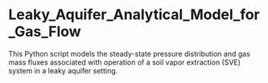# Leaky_Aquifer_Analytical_Model_for_Gas_Flow
This Python script models the steady-state pressure distribution and gas mass fluxes associated with operation of a soil vapor extraction (SVE) system in a leaky aquifer setting.
